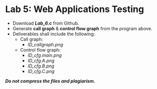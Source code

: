 # Lab 5: Web Applications Testing

- Download ***Lab_6.c*** from Github.
- Generate **call graph** & **control flow graph** from the program above. 
- Deliverables shall include the following:
  - Call graph: 
    - *ID_callgraph.png*
  - Control flow graph: 
    - *ID_cfg.main.png*
    - *ID_cfg.A.png*
    - *ID_cfg.B.png*
    - *ID_cfg.C.png*

***Do not compress the files and plagiarism.***
